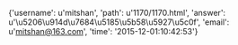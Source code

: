 {'username': u'mitshan', 'path': u'1170/1170.html', 'answer': u'\u5206\u914d\u7684\u5185\u5b58\u5927\u5c0f', 'email': u'mitshan@163.com', 'time': '2015-12-01:10:42:53'}